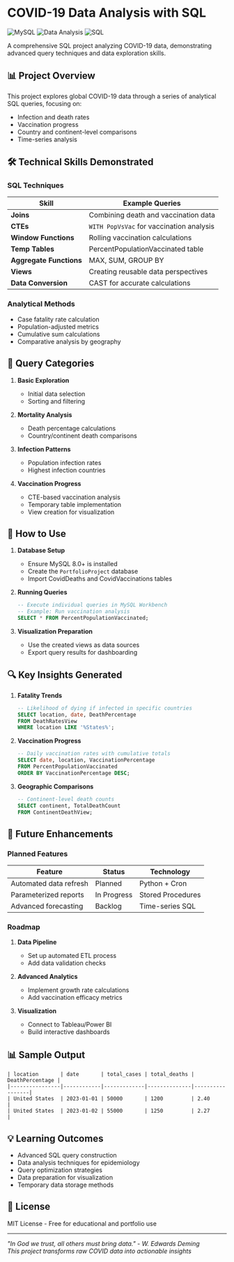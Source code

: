 # COVID-19 Data Analysis with SQL

![MySQL](https://img.shields.io/badge/MySQL-8.0+-blue)
![Data Analysis](https://img.shields.io/badge/Data-Analysis-brightgreen)
![SQL](https://img.shields.io/badge/SQL-Advanced-orange)

A comprehensive SQL project analyzing COVID-19 data, demonstrating advanced query techniques and data exploration skills.

## 📊 Project Overview

This project explores global COVID-19 data through a series of analytical SQL queries, focusing on:
- Infection and death rates
- Vaccination progress
- Country and continent-level comparisons
- Time-series analysis

## 🛠️ Technical Skills Demonstrated

### SQL Techniques
| Skill | Example Queries |
|-------|-----------------|
| **Joins** | Combining death and vaccination data |
| **CTEs** | `WITH PopVsVac` for vaccination analysis |
| **Window Functions** | Rolling vaccination calculations |
| **Temp Tables** | PercentPopulationVaccinated table |
| **Aggregate Functions** | MAX, SUM, GROUP BY |
| **Views** | Creating reusable data perspectives |
| **Data Conversion** | CAST for accurate calculations |

### Analytical Methods
- Case fatality rate calculation
- Population-adjusted metrics
- Cumulative sum calculations
- Comparative analysis by geography

## 📂 Query Categories

1. **Basic Exploration**
   - Initial data selection
   - Sorting and filtering

2. **Mortality Analysis**
   - Death percentage calculations
   - Country/continent death comparisons

3. **Infection Patterns**
   - Population infection rates
   - Highest infection countries

4. **Vaccination Progress**
   - CTE-based vaccination analysis
   - Temporary table implementation
   - View creation for visualization

## 🚀 How to Use

1. **Database Setup**
   - Ensure MySQL 8.0+ is installed
   - Create the `PortfolioProject` database
   - Import CovidDeaths and CovidVaccinations tables

2. **Running Queries**
   ```sql
   -- Execute individual queries in MySQL Workbench
   -- Example: Run vaccination analysis
   SELECT * FROM PercentPopulationVaccinated;
   ```

3. **Visualization Preparation**
   - Use the created views as data sources
   - Export query results for dashboarding

## 🔍 Key Insights Generated

1. **Fatality Trends**
   ```sql
   -- Likelihood of dying if infected in specific countries
   SELECT location, date, DeathPercentage 
   FROM DeathRatesView
   WHERE location LIKE '%States%';
   ```

2. **Vaccination Progress**
   ```sql
   -- Daily vaccination rates with cumulative totals
   SELECT date, location, VaccinationPercentage
   FROM PercentPopulationVaccinated
   ORDER BY VaccinationPercentage DESC;
   ```

3. **Geographic Comparisons**
   ```sql
   -- Continent-level death counts
   SELECT continent, TotalDeathCount
   FROM ContinentDeathView;
   ```

## 🔮 Future Enhancements

### Planned Features
| Feature | Status | Technology |
|---------|--------|------------|
| Automated data refresh | Planned | Python + Cron |
| Parameterized reports | In Progress | Stored Procedures |
| Advanced forecasting | Backlog | Time-series SQL |

### Roadmap
1. **Data Pipeline**
   - Set up automated ETL process
   - Add data validation checks

2. **Advanced Analytics**
   - Implement growth rate calculations
   - Add vaccination efficacy metrics

3. **Visualization**
   - Connect to Tableau/Power BI
   - Build interactive dashboards

## 📊 Sample Output

```plaintext
| location       | date       | total_cases | total_deaths | DeathPercentage |
|----------------|------------|-------------|--------------|-----------------|
| United States  | 2023-01-01 | 50000       | 1200         | 2.40            |
| United States  | 2023-01-02 | 55000       | 1250         | 2.27            |
```

## 💡 Learning Outcomes

- Advanced SQL query construction
- Data analysis techniques for epidemiology
- Query optimization strategies
- Data preparation for visualization
- Temporary data storage methods

## 📄 License

MIT License - Free for educational and portfolio use

---

*"In God we trust, all others must bring data." - W. Edwards Deming*  
*This project transforms raw COVID data into actionable insights*
